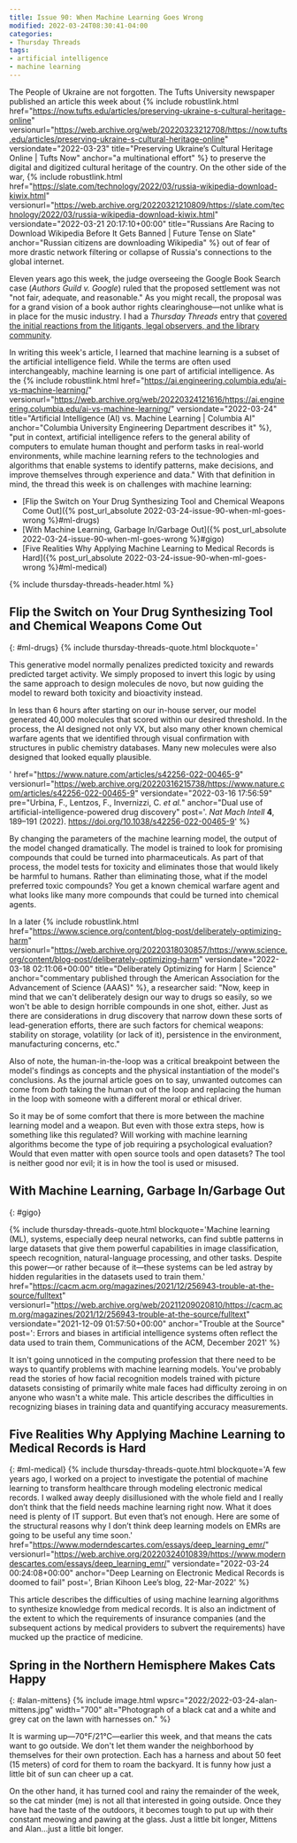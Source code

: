 ```yaml
---
title: Issue 90: When Machine Learning Goes Wrong
modified: 2022-03-24T08:30:41-04:00
categories:
- Thursday Threads
tags:
- artificial intelligence
- machine learning
---
```


The People of Ukraine are not forgotten. 
The Tufts University newspaper published an article this week about {% include robustlink.html href="https://now.tufts.edu/articles/preserving-ukraine-s-cultural-heritage-online" versionurl="https://web.archive.org/web/20220323212708/https://now.tufts.edu/articles/preserving-ukraine-s-cultural-heritage-online" versiondate="2022-03-23" title="Preserving Ukraine’s Cultural Heritage Online | Tufts Now" anchor="a multinational effort" %} to preserve the digital and digitized cultural heritage of the country. 
On the other side of the war, {% include robustlink.html href="https://slate.com/technology/2022/03/russia-wikipedia-download-kiwix.html" versionurl="https://web.archive.org/20220321210809/https://slate.com/technology/2022/03/russia-wikipedia-download-kiwix.html" versiondate="2022-03-21 20:17:10+00:00" title="Russians Are Racing to Download Wikipedia Before It Gets Banned | Future Tense on Slate" anchor="Russian citizens are downloading Wikipedia" %} out of fear of more drastic network filtering or collapse of Russia's connections to the global internet. 

Eleven years ago this week, the judge overseeing the Google Book Search case (_Authors Guild v. Google_) ruled that the proposed settlement was not "not fair, adequate, and reasonable." 
As you might recall, the proposal was for a grand vision of a book author rights clearinghouse—not unlike what is in place for the music industry. 
I had a _Thursday Threads_ entry that [covered the initial reactions from the litigants, legal observers, and the library community](https://dltj.org/article/thursday-threads-2011w12/#p2747-gbs). 

In writing this week's article, I learned that machine learning is a subset of the artificial intelligence field. 
While the terms are often used interchangeably, machine learning is one part of artificial intelligence. 
As the {% include robustlink.html href="https://ai.engineering.columbia.edu/ai-vs-machine-learning/" versionurl="https://web.archive.org/web/20220324121616/https://ai.engineering.columbia.edu/ai-vs-machine-learning/" versiondate="2022-03-24" title="Artificial Intelligence (AI) vs. Machine Learning | Columbia AI" anchor="Columbia University Engineering Department describes it" %}, "put in context, artificial intelligence refers to the general ability of computers to emulate human thought and perform tasks in real-world environments, while machine learning refers to the technologies and algorithms that enable systems to identify patterns, make decisions, and improve themselves through experience and data." 
With that definition in mind, the thread this week is on challenges with machine learning:

* [Flip the Switch on Your Drug Synthesizing Tool and Chemical Weapons Come Out]({% post_url_absolute 2022-03-24-issue-90-when-ml-goes-wrong %}#ml-drugs)
* [With Machine Learning, Garbage In/Garbage Out]({% post_url_absolute 2022-03-24-issue-90-when-ml-goes-wrong %}#gigo)
* [Five Realities Why Applying Machine Learning to Medical Records is Hard]({% post_url_absolute 2022-03-24-issue-90-when-ml-goes-wrong %}#ml-medical)

{% include thursday-threads-header.html %}

## Flip the Switch on Your Drug Synthesizing Tool and Chemical Weapons Come Out
{: #ml-drugs}
{% include thursday-threads-quote.html
blockquote='<p>This generative model normally penalizes predicted toxicity and rewards predicted target activity. We simply proposed to invert this logic by using the same approach to design molecules de novo, but now guiding the model to reward both toxicity and bioactivity instead. </p><p>In less than 6 hours after starting on our in-house server, our model generated 40,000 molecules that scored within our desired threshold. In the process, the AI designed not only VX, but also many other known chemical warfare agents that we identified through visual confirmation with structures in public chemistry databases. Many new molecules were also designed that looked equally plausible.</p>'
href="https://www.nature.com/articles/s42256-022-00465-9"
versionurl="https://web.archive.org/20220316215738/https://www.nature.com/articles/s42256-022-00465-9" 
versiondate="2022-03-16 17:56:59" 
pre="Urbina, F., Lentzos, F., Invernizzi, C. <i>et al.</i>"
anchor="Dual use of artificial-intelligence-powered drug discovery"
post='. <i>Nat Mach Intell</i> <b>4</b>, 189–191 (2022). https://doi.org/10.1038/s42256-022-00465-9'
%}

By changing the parameters of the machine learning model, the output of the model changed dramatically. 
The model is trained to look for promising compounds that could be turned into pharmaceuticals. 
As part of that process, the model tests for toxicity and eliminates those that would likely be harmful to humans. 
Rather than eliminating those, what if the model preferred toxic compounds? 
You get a known chemical warfare agent and what looks like many more compounds that could be turned into chemical agents. 

In a later {% include robustlink.html href="https://www.science.org/content/blog-post/deliberately-optimizing-harm" versionurl="https://web.archive.org/20220318030857/https://www.science.org/content/blog-post/deliberately-optimizing-harm" versiondate="2022-03-18 02:11:06+00:00" title="Deliberately Optimizing for Harm  | Science" anchor="commentary published through the American Association for the Advancement of Science (AAAS)" %}, a researcher said: "Now, keep in mind that we can't deliberately design our way to drugs so easily, so we won't be able to design horrible compounds in one shot, either. Just as there are considerations in drug discovery that narrow down these sorts of lead-generation efforts, there are such factors for chemical weapons: stability on storage, volatility (or lack of it), persistence in the environment, manufacturing concerns, etc." 

Also of note, the human-in-the-loop was a critical breakpoint between the model's findings as concepts and the physical instantiation of the model's conclusions. 
As the journal article goes on to say, unwanted outcomes can come from _both_ taking the human out of the loop and replacing the human in the loop with someone with a different moral or ethical driver.

So it may be of some comfort that there is more between the machine learning model and a weapon. 
But even with those extra steps, how is something like this regulated? 
Will working with machine learning algorithms become the type of job requiring a psychological evaluation? 
Would that even matter with open source tools and open datasets?
The tool is neither good nor evil; it is in how the tool is used or misused.

## With Machine Learning, Garbage In/Garbage Out
{: #gigo}

{% include thursday-threads-quote.html
blockquote='Machine learning (ML), systems, especially deep neural networks, can find subtle patterns in large datasets that give them powerful capabilities in image classification, speech recognition, natural-language processing, and other tasks. Despite this power—or rather because of it—these systems can be led astray by hidden regularities in the datasets used to train them.'
href="https://cacm.acm.org/magazines/2021/12/256943-trouble-at-the-source/fulltext"
versionurl="https://web.archive.org/web/20211209020810/https://cacm.acm.org/magazines/2021/12/256943-trouble-at-the-source/fulltext"
versiondate="2021-12-09 01:57:50+00:00"
anchor="Trouble at the Source"
post=': Errors and biases in artificial intelligence systems often reflect the data used to train them,  Communications of the ACM, December 2021'
%}

It isn't going unnoticed in the computing profession that there need to be ways to quantify problems with machine learning models. 
You've probably read the stories of how facial recognition models trained with picture datasets consisting of primarily white male faces had difficulty zeroing in on anyone who wasn't a white male. 
This article describes the difficulties in recognizing biases in training data and quantifying accuracy measurements.

## Five Realities Why Applying Machine Learning to Medical Records is Hard
{: #ml-medical}
{% include thursday-threads-quote.html
blockquote='A few years ago, I worked on a project to investigate the potential of machine learning to transform healthcare through modeling electronic medical records. I walked away deeply disillusioned with the whole field and I really don’t think that the field needs machine learning right now. What it does need is plenty of IT support. But even that’s not enough. Here are some of the structural reasons why I don’t think deep learning models on EMRs are going to be useful any time soon.'
href="https://www.moderndescartes.com/essays/deep_learning_emr/"
versionurl="https://web.archive.org/20220324010839/https://www.moderndescartes.com/essays/deep_learning_emr/"
versiondate="2022-03-24 00:24:08+00:00"
anchor="Deep Learning on Electronic Medical Records is doomed to fail"
post=', Brian Kihoon Lee’s blog, 22-Mar-2022'
%}

This article describes the difficulties of using machine learning algorithms to synthesize knowledge from medical records. 
It is also an indictment of the extent to which the requirements of insurance companies (and the subsequent actions by medical providers to subvert the requirements) have mucked up the practice of medicine. 


## Spring in the Northern Hemisphere Makes Cats Happy
{: #alan-mittens}
{% include image.html wpsrc="2022/2022-03-24-alan-mittens.jpg" width="700" alt="Photograph of a black cat and a white and grey cat on the lawn with harnesses on." %} 

It is warming up—70°F/21°C—earlier this week, and that means the cats want to go outside. 
We don't let them wander the neighborhood by themselves for their own protection. 
Each has a harness and about 50 feet (15 meters) of cord for them to roam the backyard. 
It is funny how just a little bit of sun can cheer up a cat. 

On the other hand, it has turned cool and rainy the remainder of the week, so the cat minder (me) is not all that interested in going outside. 
Once they have had the taste of the outdoors, it becomes tough to put up with their constant meowing and pawing at the glass. 
Just a little bit longer, Mittens and Alan...just a little bit longer.